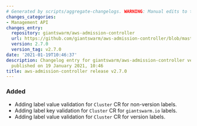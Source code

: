 ```yaml
---
# Generated by scripts/aggregate-changelogs. WARNING: Manual edits to this files will be overwritten.
changes_categories:
- Management API
changes_entry:
  repository: giantswarm/aws-admission-controller
  url: https://github.com/giantswarm/aws-admission-controller/blob/master/CHANGELOG.md#270---2021-01-19
  version: 2.7.0
  version_tag: v2.7.0
date: '2021-01-19T10:46:37'
description: Changelog entry for giantswarm/aws-admission-controller version 2.7.0,
  published on 19 January 2021, 10:46
title: aws-admission-controller release v2.7.0
---
```


### Added
- Adding label value validation for `Cluster` CR for non-version labels.
- Adding label key validation for `Cluster` CR for `giantswarm.io` labels.
- Adding label value validation for `Cluster` CR for version labels.
